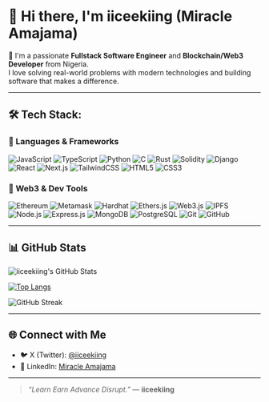 # 👋 Hi there, I'm iiceekiing (Miracle Amajama)

🚀 I'm a passionate **Fullstack Software Engineer** and **Blockchain/Web3 Developer** from Nigeria.  
I love solving real-world problems with modern technologies and building software that makes a difference.

---

## 🛠 Tech Stack:

### 🔹 Languages & Frameworks  
![JavaScript](https://img.shields.io/badge/-JavaScript-F7DF1E?style=flat&logo=javascript&logoColor=black)
![TypeScript](https://img.shields.io/badge/-TypeScript-3178C6?style=flat&logo=typescript&logoColor=white)
![Python](https://img.shields.io/badge/-Python-3776AB?style=flat&logo=python&logoColor=white)
![C](https://img.shields.io/badge/-C-00599C?style=flat&logo=c&logoColor=white)
![Rust](https://img.shields.io/badge/-Rust-000000?style=flat&logo=rust&logoColor=white)
![Solidity](https://img.shields.io/badge/-Solidity-363636?style=flat&logo=solidity&logoColor=white)
![Django](https://img.shields.io/badge/-Django-092E20?style=flat&logo=django&logoColor=white)
![React](https://img.shields.io/badge/-React-61DAFB?style=flat&logo=react&logoColor=black)
![Next.js](https://img.shields.io/badge/-Next.js-000000?style=flat&logo=nextdotjs&logoColor=white)
![TailwindCSS](https://img.shields.io/badge/-TailwindCSS-38B2AC?style=flat&logo=tailwindcss&logoColor=white)
![HTML5](https://img.shields.io/badge/-HTML5-E34F26?style=flat&logo=html5&logoColor=white)
![CSS3](https://img.shields.io/badge/-CSS3-1572B6?style=flat&logo=css3&logoColor=white)

### 🧱 Web3 & Dev Tools  
![Ethereum](https://img.shields.io/badge/-Ethereum-3C3C3D?style=flat&logo=ethereum&logoColor=white)
![Metamask](https://img.shields.io/badge/-Metamask-F6851B?style=flat&logo=metamask&logoColor=white)
![Hardhat](https://img.shields.io/badge/-Hardhat-F7DF1E?style=flat&logo=ethereum&logoColor=black)
![Ethers.js](https://img.shields.io/badge/-Ethers.js-3C3C3D?style=flat&logo=ethers&logoColor=white)
![Web3.js](https://img.shields.io/badge/-Web3.js-F16822?style=flat&logo=web3dotjs&logoColor=white)
![IPFS](https://img.shields.io/badge/-IPFS-65C2CB?style=flat&logo=ipfs&logoColor=white)
![Node.js](https://img.shields.io/badge/-Node.js-339933?style=flat&logo=nodedotjs&logoColor=white)
![Express.js](https://img.shields.io/badge/-Express.js-000000?style=flat&logo=express&logoColor=white)
![MongoDB](https://img.shields.io/badge/-MongoDB-47A248?style=flat&logo=mongodb&logoColor=white)
![PostgreSQL](https://img.shields.io/badge/-PostgreSQL-336791?style=flat&logo=postgresql&logoColor=white)
![Git](https://img.shields.io/badge/-Git-F05032?style=flat&logo=git&logoColor=white)
![GitHub](https://img.shields.io/badge/-GitHub-181717?style=flat&logo=github&logoColor=white)

---

## 📊 GitHub Stats

![iiceekiing's GitHub Stats](https://github-readme-stats.vercel.app/api?username=iiceekiing&show_icons=true&theme=tokyonight)

[![Top Langs](https://github-readme-stats.vercel.app/api/top-langs/?username=iiceekiing&layout=compact&theme=tokyonight)](https://github.com/iiceekiing)

<img src="https://streak-stats.demolab.com/?user=iiceekiing&theme=tokyonight" alt="GitHub Streak" />

---

## 🌐 Connect with Me

- 🐦 X (Twitter): [@iiceekiing](https://x.com/iiceekiing)  
- 💼 LinkedIn: [Miracle Amajama](https://www.linkedin.com/in/miracle-amajama?utm_source=share&utm_campaign=share_via&utm_content=profile&utm_medium=android_app)

---

> _“Learn Earn Advance Disrupt.”_ — **iiceekiing**

